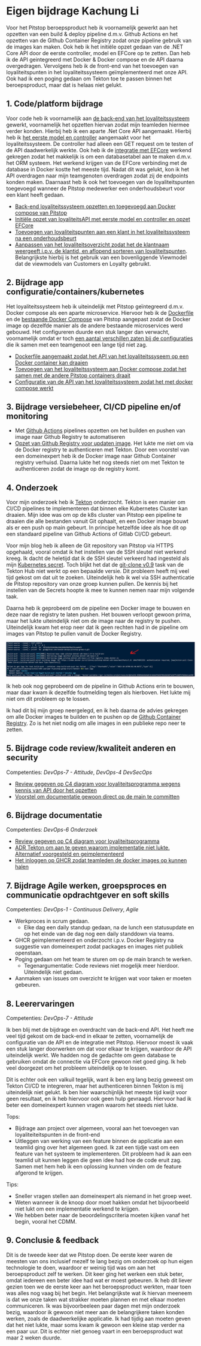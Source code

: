 # Eigen bijdrage Kachung Li

Voor het Pitstop beroepsproduct heb ik voornamelijk gewerkt aan het opzetten van een build & deploy pipeline d.m.v. Github Actions en het opzetten van de Github Container Registry zodat onze pipeline gebruik van de images kan maken. Ook heb ik het initiële opzet gedaan van de .NET Core API door de eerste controller, model en EFCore op te zetten. Dan heb ik de API geintegreerd met Docker & Docker compose en de API daarna overgedragen. Vervolgens heb ik de front-end van het toevoegen van loyaliteitspunten in het loyaliteitssysteem geïmplementeerd met onze API. Ook had ik een poging gedaan om Tekton toe te passen binnen het beroepsproduct, maar dat is helaas niet gelukt.

## 1. Code/platform bijdrage

Voor code heb ik voornamelijk aan [de back-end van het loyaliteitssysteem](https://github.com/hanaim-devops/pitstop-groep-d/issues/6) gewerkt, voornamelijk het opzetten hiervan zodat mijn teamleden hiermee verder konden. Hierbij heb ik een aparte .Net Core API aangemaakt. Hierbij heb ik [het eerste model en controller](https://github.com/hanaim-devops/pitstop-groep-d/commit/7f89efec6c880baf0b422d4da6d7d486fc5d986f) aangemaakt voor het loyaliteitssysteem. De controller had alleen een GET request om te testen of de API daadwerkelijk werkte. Ook heb ik de [integratie met EFCore](https://github.com/hanaim-devops/pitstop-groep-d/commit/582a026231a8409d1e5eefd606f223c8bc6143b9) werkend gekregen zodat het makkelijk is om een databasetabel aan te maken d.m.v. het ORM systeem. Het werkend krijgen van de EFCore verbinding met de database in Docker kostte het meeste tijd. Nadat dit was gelukt, kon ik het API overdragen naar mijn teamgenoten overdragen zodat zij de endpoints konden maken. Daarnaast heb ik ook het toevoegen van de loyaliteitspunten toegevoegd wanneer de Pitstop medewerker een onderhoudsbeurt voor een klant heeft gedaan.

- [Back-end loyaliteitssysteem opzetten en toegevoegd aan Docker compose van Pitstop](https://github.com/hanaim-devops/pitstop-groep-d/issues/6)
- [Initiële opzet van loyaliteitsAPI met eerste model en controller en opzet EFCore](https://github.com/hanaim-devops/pitstop-groep-d/commit/7f89efec6c880baf0b422d4da6d7d486fc5d986f)
- [Toevoegen van loyaliteitspunten aan een klant in het loyaliteitssysteem na een onderhoudsbeurt](https://github.com/hanaim-devops/pitstop-groep-d/commit/09784094d0778c4dd9efcf037f0eb3800ff60a95)
- [Aanpassen van het loyaliteitsoverzicht zodat het de klantnaam weergeeft i.p.v. de klantid, en aflopend sorteren van loyaliteitspunten](https://github.com/hanaim-devops/pitstop-groep-d/commit/9dcc8d7697fc043394eaec197dedb973f317e431). Belangrijkste hierbij is het gebruik van een bovenliggende Viewmodel dat de viewmodels van Customers en Loyalty gebruikt.

## 2. Bijdrage app configuratie/containers/kubernetes

Het loyaliteitssysteem heb ik uiteindelijk met Pitstop geïntegreerd d.m.v. Docker compose als een aparte microservice. Hiervoor heb ik de [Dockerfile](https://github.com/hanaim-devops/pitstop-groep-d/blob/main/src/LoyaltySystemAPI/Dockerfile) en de [bestaande Docker Compose](https://github.com/hanaim-devops/pitstop-groep-d/commit/56685a7be8d0c2f21a9060435c8774e5a55801ed) van Pitstop aangepast zodat de Docker image op dezelfde manier als de andere bestaande microservices werd gebouwd. Het configureren duurde een stuk langer dan verwacht, voornamelijk omdat er toch [een aantal verschillen zaten bij de configuraties](https://github.com/hanaim-devops/pitstop-groep-d/commit/582a026231a8409d1e5eefd606f223c8bc6143b9) die ik samen met een teamgenoot een lange tijd niet zag.

- [Dockerfile aangemaakt zodat het API van het loyaliteitssyseem op een Docker container kan draaien](https://github.com/hanaim-devops/pitstop-groep-d/blob/main/src/LoyaltySystemAPI/Dockerfile)
- [Toevoegen van het loyaliteitssysteem aan Docker compose zodat het samen met de andere Pitstop containers draait](https://github.com/hanaim-devops/pitstop-groep-d/commit/56685a7be8d0c2f21a9060435c8774e5a55801ed)
- [Configuratie van de API van het loyaliteitssysteem zodat het met docker compose werkt](https://github.com/hanaim-devops/pitstop-groep-d/commit/582a026231a8409d1e5eefd606f223c8bc6143b9)

## 3. Bijdrage versiebeheer, CI/CD pipeline en/of monitoring

- Met [Github Actions](https://github.com/hanaim-devops/pitstop-groep-d/commits/main/.github/workflows/docker-image.yml) pipelines opzetten om het builden en pushen van image naar Github Registry te automatiseren
- [Opzet van Github Registry voor updaten image](https://github.com/orgs/hanaim-devops/packages/container/package/loyaltysystemapi). Het lukte me niet om via de Docker registry te authenticeren met Tekton. Door een voorstel van een domeinexpert heb ik de Docker image naar Github Container registry verhuisd. Daarna lukte het nog steeds niet om met Tekton te authenticeren zodat de image op de registry komt.

## 4. Onderzoek

Voor mijn onderzoek heb ik [Tekton](https://github.com/hanaim-devops/blog-kachung-tekton) onderzocht. Tekton is een manier om CI/CD pipelines te implementeren dat binnen elke Kubernetes Cluster kan draaien. Mijn idee was om op de k8s cluster van Pitstop een pipeline te draaien die alle bestanden vanuit Git ophaalt, en een Docker image bouwt als er een push op main gebeurt. In principe hetzelfde idee als hoe dit op een standaard pipeline van Github Actions of Gitlab CI/CD gebeurt.

Voor mijn blog heb ik alleen de Git repository van Pitstop via HTTPS opgehaald, vooral omdat ik het instellen van de SSH sleutel niet werkend kreeg. Ik dacht de heletijd dat ik de SSH sleutel verkeerd had ingesteld als mijn [Kubernetes secret](https://github.com/hanaim-devops/pitstop-groep-d/blob/main/src/Tekton/secret.yaml.example). Toch blijkt het dat de [git-clone v0.9](https://github.com/tektoncd/pipeline/issues/5611#issuecomment-1272380288) task van de Tekton Hub niet werkt op een bepaalde versie. Dit probleem heeft mij veel tijd gekost om dat uit te zoeken. Uiteindelijk heb ik wel via SSH authenticatie de Pitstop repository van onze groep kunnen pullen. De kennis bij het instellen van de Secrets hoopte ik mee te kunnen nemen naar mijn volgende taak.

Daarna heb ik geprobeerd om de pipeline een Docker image te bouwen en deze naar de registry te laten pushen. Het bouwen verloopt gewoon prima, maar het lukte uiteindelijk niet om de image naar de registry te pushen. Uiteindelijk kwam het erop neer dat ik geen rechten had in de pipeline om images van Pitstop te pullen vanuit de Docker Registry.

![Foutmelding Docker Registry](./img/tekton-kaniko-foutmelding.png)

Ik heb ook nog geprobeerd om de pipeline in Github Actions erin te bouwen, maar daar kwam ik dezelfde foutmelding tegen als hierboven. Het lukte mij niet om dit probleem op te lossen.

Ik had dit bij mijn groep neergelegd, en ik heb daarna de advies gekregen om alle Docker images te builden en te pushen op de [Github Container Registry](https://docs.github.com/en/packages/working-with-a-github-packages-registry/working-with-the-container-registry). Zo is het niet nodig om alle images in een publieke repo neer te zetten.

## 5. Bijdrage code review/kwaliteit anderen en security

Competenties: *DevOps-7 - Attitude*, *DevOps-4 DevSecOps*

- [Review gegeven op C4 diagram voor loyaliteitsprogramma wegens kennis van API door het opzetten](https://github.com/hanaim-devops/pitstop-groep-d/pull/34)
- [Voorstel om documentatie gewoon direct op de main te committen](https://github.com/hanaim-devops/pitstop-groep-d/pull/54)

## 6. Bijdrage documentatie

Competenties: *DevOps-6 Onderzoek*

- [Review gegeven op C4 diagram voor loyaliteitsprogramma](https://github.com/hanaim-devops/pitstop-groep-d/pull/34)
- [ADR Tekton om aan te geven waarom implementatie niet lukte. Alternatief voorgesteld en geimplementeerd](https://github.com/hanaim-devops/pitstop-groep-d/blob/main/adr/kubernetes-pipelines-tekton.md)
- [Het inloggen op GHCR zodat teamleden de docker images op kunnen halen](https://github.com/hanaim-devops/pitstop-groep-d/commit/a73f1b2c37bc960950a7879329031fdb5b49c91f)

## 7. Bijdrage Agile werken, groepsproces en communicatie opdrachtgever en soft skills

Competenties: *DevOps-1 - Continuous Delivery*, *Agile*

- Werkproces in scrum gedaan.
  - Elke dag een daily standup gedaan, na de lunch een statusupdate en op het einde van de dag nog een daily standdown via teams.
- GHCR geimplementeerd en onderzocht i.p.v. Docker Registry na suggestie van domeinexpert zodat packages en images niet publiek openstaan.
- Poging gedaan om het team te sturen om op de main branch te werken.
  - Tegenargumentatie: Code reviews niet mogelijk meer hierdoor. Uiteindelijk niet gedaan.
- Aanmaken van issues om overzicht te krijgen wat voor taken er moeten gebeuren.
  
## 8. Leerervaringen

Competenties: *DevOps-7 - Attitude*

Ik ben blij met de bijdrage en overdracht van de back-end API. Het heeft me veel tijd gekost om de back-end in elkaar te zetten, voornamelijk de configuratie van de API en de integratie met Pitstop. Hiervoor moest ik vaak een stuk langer doorwerken om dat voor elkaar te krijgen, waardoor de API uiteindelijk werkt. We hadden nog de gedachte om geen database te gebruiken omdat de connectie via EFCore gewoon niet goed ging. Ik heb veel doorgezet om het probleem uiteindelijk op te lossen.

Dit is echter ook een valkuil tegelijk, want ik ben erg lang bezig geweest om Tekton CI/CD te integreren, maar het authenticeren binnen Tekton is mij uiteindelijk niet gelukt. Ik ben hier waarschijnlijk het meeste tijd kwijt voor geen resultaat, en ik heb hiervoor ook geen hulp gevraagd. Hiervoor had ik beter een domeinexpert kunnen vragen waarom het steeds niet lukte.

Tops:
  - Bijdrage aan project over algemeen, vooral aan het toevoegen van loyaliteiteitspunten in de front-end
  - Uitleggen van werking van een feature binnen de applicatie aan een teamlid ging over het algemeen goed. Ik zat een tijdje vast om een feature van het systeem te implementeren. Dit probleem had ik aan een teamlid uit kunnen leggen die geen idee had hoe de code eruit zag. Samen met hem heb ik een oplossing kunnen vinden om de feature afgerond te krijgen.

Tips:
  - Sneller vragen stellen aan domeinexpert als niemand in het groep weet.
  - Weten wanneer ik de knoop door moet hakken omdat het bijvoorbeeld niet lukt om een implementatie werkend te krijgen.
  - We hebben beter naar de beoordelingscriteria moeten kijken vanaf het begin, vooral het CDMM.

## 9. Conclusie & feedback

Dit is de tweede keer dat we Pitstop doen. De eerste keer waren de meesten van ons inclusief mezelf te lang bezig om onderzoek op hun eigen technologie te doen, waardoor er weinig tijd was om aan het beroepsproduct zelf te werken. Dit keer ging het werken een stuk beter, omdat iedereen een beter idee had wat er moest gebeuren. Ik heb dit liever gezien toen we de eerste keer aan het beroepsproduct werkten, maar toen was alles nog vaag bij het begin. Het belangrijkste wat ik hiervan meeneem is dat we onze taken wat strakker moeten plannen en met elkaar moeten communiceren. Ik was bijvoorbeeleen paar dagen met mijn onderzoek bezig, waardoor ik gewoon niet meer aan de belangrijkere taken konden werken, zoals de daadwerkelijke applicatie. Ik had tijdig aan moeten geven dat het niet lukte, maar soms kwam ik gewoon een kleine stap verder na een paar uur. Dit is echter niet genoeg vaart in een beroepsproduct wat maar 2 weken duurde.
